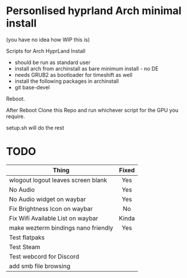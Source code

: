 # Personlised hyprland Arch minimal install
(you have no idea how WIP this is)

Scripts for Arch HyprLand Install
- should be run as standard user
- install arch from archinstall as bare minimum install - no DE
- needs GRUB2 as bootloader for timeshift as well
- install the following packages in archinstall 
- git base-devel

Reboot.

After Reboot Clone this Repo and run whichever script for the GPU you require.

setup.sh will do the rest

# TODO
| Thing                             | Fixed |
| ----------------------------------|:-----:|
|wlogout logout leaves screen blank | Yes   |
|No Audio                           | Yes   |
|No Audio widget on waybar          | Yes   |
|Fix Brightness Icon on waybar      | No    |
|Fix Wifi Available List on waybar  | Kinda |
|make wezterm bindings nano friendly| Yes   |
|Test flatpaks                      |       |
|Test Steam                         |       |
|Test webcord for Discord           |       |
|add smb file browsing              |       |


